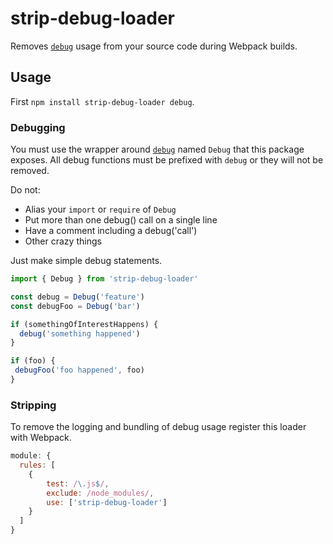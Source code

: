 # strip-debug-loader

Removes [`debug`](https://www.npmjs.com/package/debug) usage from your source code during Webpack builds.

## Usage

First `npm install strip-debug-loader debug`.

### Debugging

You must use the wrapper around [`debug`](https://www.npmjs.com/package/debug) named `Debug` that this package exposes. All debug functions must be prefixed with `debug` or they will not be removed.

Do not:
* Alias your `import` or `require` of `Debug`
* Put more than one debug() call on a single line
* Have a comment including a debug('call')
* Other crazy things

Just make simple debug statements.

```js
import { Debug } from 'strip-debug-loader'

const debug = Debug('feature')
const debugFoo = Debug('bar')

if (somethingOfInterestHappens) {
  debug('something happened')
}

if (foo) {
 debugFoo('foo happened', foo)
}
```

### Stripping

To remove the logging and bundling of debug usage register this loader with Webpack.

```js
module: {
  rules: [
    {
        test: /\.js$/,
        exclude: /node_modules/,
        use: ['strip-debug-loader']
    }
  ]
}
```
